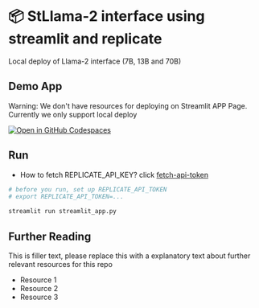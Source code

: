 # 📦 StLlama-2 interface using streamlit and replicate
Local deploy of Llama-2 interface (7B, 13B and 70B)


## Demo App
Warning: We don't have resources for deploying on Streamlit APP Page. Currently we only support local deploy

[![Open in GitHub Codespaces](https://github.com/codespaces/badge.svg)](https://codespaces.new/streamlit/app-starter-kit?quickstart=1)

## Run

* How to fetch REPLICATE_API_KEY? click [fetch-api-token](https://replicate.com/account/api-tokens)
```bash
# before you run, set up REPLICATE_API_TOKEN
# export REPLICATE_API_TOKEN=...

streamlit run streamlit_app.py
```

## Further Reading

This is filler text, please replace this with a explanatory text about further relevant resources for this repo
- Resource 1
- Resource 2
- Resource 3
